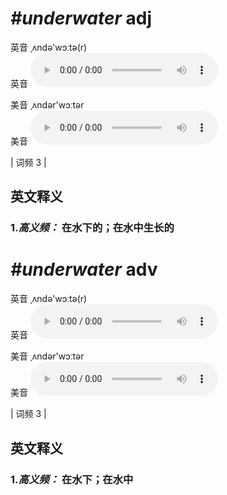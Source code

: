 # ***\#underwater*** adj
英音 ˌʌndə'wɔːtə(r)  
英音
<audio src="./media/underwater-B.aac" controls="controls"></audio>

美音 ˌʌndər'wɔːtər  
美音
<audio src="./media/underwater.aac" controls="controls"></audio>



| 词频 3 |  

英文释义
---
### 1.*高义频：* **在水下的；在水中生长的**  


# ***\#underwater*** adv
英音 ˌʌndə'wɔːtə(r)  
英音
<audio src="./media/underwater-B.aac" controls="controls"></audio>

美音 ˌʌndər'wɔːtər  
美音
<audio src="./media/underwater.aac" controls="controls"></audio>



| 词频 3 |  

英文释义
---
### 1.*高义频：* **在水下；在水中**  



